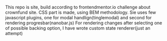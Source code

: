 This repo is site, build according to frontendmentor.io challenge about crownfund site.
CSS part is made, using BEM methodology. 
Sie uses few javascript plugins, one for modal handlign(tinglemodal) and second for rendering progresbar(nanobar.js) 
For rendering changes after selecting one of possible backing option, I have wrote custom state renderer(just an attempt)
